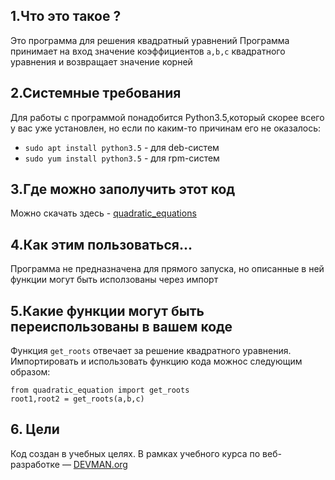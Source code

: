 ## 1.Что это такое ?
Это программа для решения квадратный уравнений
Программа принимает на вход значение коэффициентов `a,b,c` квадратного уравнения и возвращает значение корней

## 2.Системные требования
Для работы с программой понадобится Python3.5,который скорее всего у вас уже установлен, но если по каким-то причинам его не оказалось:
 -   `sudo apt install python3.5` - для deb-систем
 -   `sudo yum install python3.5` - для rpm-систем

## 3.Где можно заполучить этот  код  
Можно скачать здесь - [quadratic_equations](https://github.com/aligang/7_mistery_fix)

## 4.Как этим пользоваться...   
Программа не предназначена для прямого запуска, но описанные в ней функции  могут  быть исползованы через импорт

## 5.Какие функции могут быть переиспользованы в вашем коде
Функция `get_roots` отвечает  за решение квадратного уравнения.  
Импортировать и использовать функцию кода можноc  следующим образом:  
```
from quadratic_equation import get_roots
root1,root2 = get_roots(a,b,c)
```

## 6. Цели
Код создан в учебных целях. В рамках учебного курса по веб-разработке ― [DEVMAN.org](https://devman.org)

